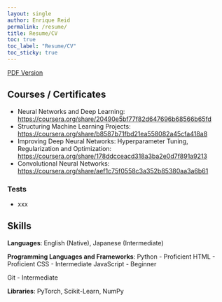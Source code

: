 ```yaml
---
layout: single
author: Enrique Reid
permalink: /resume/
title: Resume/CV
toc: true
toc_label: "Resume/CV"
toc_sticky: true
---
```

[PDF Version](/resources/enriqueareid_resume.pdf)

## Courses / Certificates
- Neural Networks and Deep Learning: 
https://coursera.org/share/20490e5bf77f82d647696b68566b65fd
- Structuring Machine Learning Projects:
https://coursera.org/share/b8587b71fbd21ea558082a45cfa418a8
- Improving Deep Neural Networks: Hyperparameter Tuning, Regularization and Optimization:
https://coursera.org/share/178ddcceacd318a3ba2e0d7f891a9213
- Convolutional Neural Networks:
https://coursera.org/share/aef1c75f0558c3a352b85380aa3a6b61

### Tests
- xxx

## Skills
**Languages**: English (Native), Japanese (Intermediate)

**Programming Languages and Frameworks**:
Python - Proficient
HTML - Proficient
CSS - Intermediate
JavaScript - Beginner

Git - Intermediate

**Libraries**: PyTorch, Scikit-Learn, NumPy

